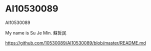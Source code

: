 # AI10530089
AI10530089

My name is Su Je Min.
蘇哲民

https://github.com/10530089/AI10530089/blob/master/README.md

